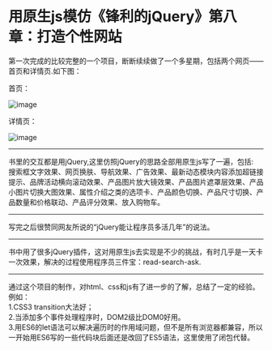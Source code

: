 # 用原生js模仿《锋利的jQuery》第八章：打造个性网站

第一次完成的比较完整的一个项目，断断续续做了一个多星期，包括两个网页——首页和详情页.如下图：  

首页：  

![image](https://github.com/yangpeijia/a-clone-of-shopping-website/blob/master/index.png)  

详情页：  

![image](https://github.com/yangpeijia/a-clone-of-shopping-website/blob/master/detail.png)
***
书里的交互都是用jQuery,这里仿照jQuery的思路全部用原生js写了一遍，包括:  
搜索框文字效果、网页换肤、导航效果、广告效果、最新动态模块内容添加超链接提示、品牌活动横向滚动效果、产品图片放大镜效果、产品图片遮罩层效果、产品小图片切换大图效果、属性介绍之类的选项卡、产品颜色切换、产品尺寸切换、产品数量和价格联动、产品评分效果、放入购物车。
***
写完之后很赞同网友所说的“jQuery能让程序员多活几年”的说法。
***
书中用了很多jQuery插件，这对用原生js去实现是不少的挑战，有时几乎是一天卡一次效果，解决的过程使用程序员三件宝：read-search-ask.
***
通过这个项目的制作，对html、css和js有了进一步的了解，总结了一定的经验。例如：  
1.CSS3 transition大法好；  
2.当添加多个事件处理程序时，DOM2级比DOM0好用。  
3.用ES6的let语法可以解决遍历时的作用域问题，但不是所有浏览器都兼容，所以一开始用ES6写的一些代码块后面还是改回了ES5语法，这里使用了闭包代替。  




